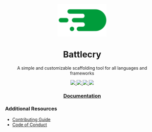 <p align="center">
  <a href="https://battlecry.pedrosm.com">
    <img src="./docs/assets/logo.svg" alt="" width="160">
  </a>
</p>

<h1 align="center">Battlecry</h1>

<p align="center">A simple and customizable scaffolding tool for all languages and frameworks</p>

<p align="center">
  <a href="https://www.npmjs.org/package/battlecry">
    <img src="https://img.shields.io/npm/v/battlecry.svg">
  </a>
  <a href="https://github.com/prettier/prettier">
    <img src="https://img.shields.io/badge/code_style-prettier-ff69b4.svg" />
  </a>
  <a href="https://codeclimate.com/github/pedsmoreira/battlecry/maintainability">
    <img src="https://api.codeclimate.com/v1/badges/a2c3f76f8d99cfe9ef1c/maintainability" />
  </a>
  <a href="https://codeclimate.com/github/pedsmoreira/battlecry/test_coverage">
    <img src="https://api.codeclimate.com/v1/badges/a2c3f76f8d99cfe9ef1c/test_coverage" />
  </a>
</p>

<h3 align="center">
  <a href="https://battlecry.pedrosm.com">Documentation</a>
</h4>

### Additional Resources

* [Contributing Guide](./CONTRIBUTING.md)
* [Code of Conduct](./CODE_OF_CONDUCT.md)
